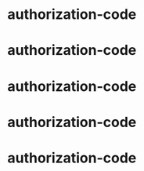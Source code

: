 # authorization-code
# authorization-code
# authorization-code
# authorization-code
# authorization-code
